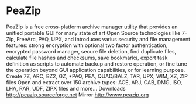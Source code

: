 PeaZip
======

PeaZip is a free cross-platform archive manager utility that provides an unified portable GUI for many state of art Open Source technologies like 7-Zip, FreeArc, PAQ, UPX, and introduces varius security and file management features: strong encryption with optional two factor authentication, encrypted password manager, secure file deletion, find duplicate files, calculate file hashes and checksums, save bookmarks, export task definition as scripts to automate backup and restore operation, or fine tune the operation beyond GUI application capabilities, or for learning purpose.
Create 7Z, ARC, BZ2, GZ, *PAQ, PEA, QUAD/BALZ, TAR, UPX, WIM, XZ, ZIP files
Open and extract over 150 archive types: ACE, ARJ, CAB, DMG, ISO, LHA, RAR, UDF, ZIPX files and more...
Downloads http://peazip.sourceforge.net
Mirror http://www.peazip.org

